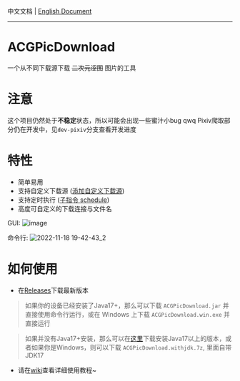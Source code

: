 中文文档 | [English Document](https://github.com/zxzxy/ACGPicDownload/blob/master/README.en.md)

--------------------

# ACGPicDownload

一个从不同下载源下载 ~~二次元涩图~~ 图片的工具

# 注意

这个项目仍然处于**不稳定**状态，所以可能会出现一些蜜汁小bug qwq
Pixiv爬取部分仍在开发中，见`dev-pixiv`分支查看开发进度

# 特性

- 简单易用
- 支持自定义下载源 ([添加自定义下载源](https://github.com/zxzxy/ACGPicDownload/wiki/%E6%B7%BB%E5%8A%A0%E8%87%AA%E5%AE%9A%E4%B9%89%E4%B8%8B%E8%BD%BD%E6%BA%90))
- 支持定时执行 ([子指令 schedule](https://github.com/zxzxy/ACGPicDownload/wiki/%E4%BD%BF%E7%94%A8%E6%95%99%E7%A8%8B#%E5%AD%90%E6%8C%87%E4%BB%A4-schedule))
- 高度可自定义的下载连接与文件名

GUI:
![image](https://user-images.githubusercontent.com/73475219/203989880-dd08ef60-af17-4bbd-9c20-b16d77e7f832.png)

命令行:
![2022-11-18 19-42-43_2](https://user-images.githubusercontent.com/73475219/202701179-2b8439ac-0f0a-4f12-9fbc-9574a1620411.gif)

# 如何使用

- 在[Releases](https://github.com/zxzxy/ACGPicDownload/releases)下载最新版本

>如果你的设备已经安装了Java17+，那么可以下载 `ACGPicDownload.jar` 并直接使用命令行运行，或在 Windows 上下载 `ACGPicDownload.win.exe` 并直接运行

>如果并没有Java17+安装，那么可以在[这里](https://adoptium.net/zh-CN/temurin/archive)下载安装Java17以上的版本，或者如果你是Windows，则可以下载 `ACGPicDownload.withjdk.7z`, 里面自带JDK17

- 请在[wiki](https://github.com/zxzxy/ACGPicDownload/wiki)查看详细使用教程~
